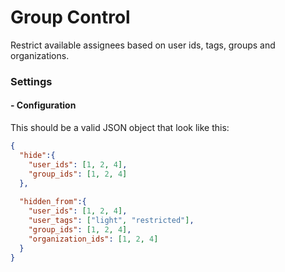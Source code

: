 Group Control
=============

Restrict available assignees based on user ids, tags, groups and organizations.

### Settings

#### - Configuration

This should be a valid JSON object that look like this:

```json
{
  "hide":{
    "user_ids": [1, 2, 4],
    "group_ids": [1, 2, 4]
  },
  
  "hidden_from":{
    "user_ids": [1, 2, 4],
    "user_tags": ["light", "restricted"],
    "group_ids": [1, 2, 4],
    "organization_ids": [1, 2, 4]
  }
}
```
